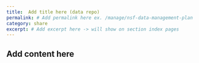 ```yaml
---
title:  Add title here (data repo)
permalink: # Add permalink here ex. /manage/nsf-data-management-plan
category: share
excerpt: # Add excerpt here -> will show on section index pages  
---
```


## Add content here 
